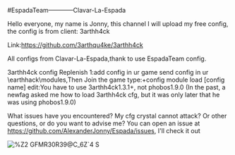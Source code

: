 #EspadaTeam————Clavar-La-Espada

Hello everyone, my name is Jonny, this channel I will 
upload my free config, the config is from client: 3arthh4ck

Link:https://github.com/3arthqu4ke/3arthh4ck

All configs from Clavar-La-Espada,thank to use EspadaTeam config.

3arthh4ck config Replenish
1:add config in ur game
send config in ur \earthhack\modules,Then Join the game
type:+config module load [config name]
edit:You have to use 3arthh4ck1.3.1+, not phobos1.9.0
(In the past, a newfag asked me how to load 3arthh4ck cfg, but it was only later that he was using phobos1.9.0)

What issues have you encountered? My cfg crystal cannot attack? 
Or other questions, or do you want to advise me? 
You can open an issue at https://github.com/AlexanderJonny/Espada/issues, I'll check it out

![%Z2 GFMR30R39@C_6Z`4 S](https://user-images.githubusercontent.com/92873946/190461967-516f9af3-c9ac-48bf-b8ab-f53015699d69.png)
